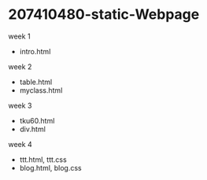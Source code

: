 # 207410480-static-Webpage

week 1
* intro.html

week 2
* table.html
* myclass.html

week 3
* tku60.html
* div.html

week 4
* ttt.html, ttt.css
* blog.html, blog.css
